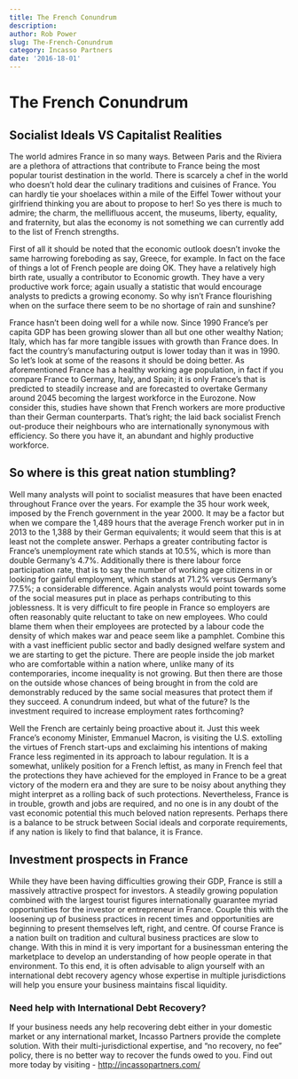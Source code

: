 ```yaml
---
title: The French Conundrum
description: 
author: Rob Power
slug: The-French-Conundrum
category: Incasso Partners
date: '2016-18-01'
---
```

# The French Conundrum
## Socialist Ideals VS Capitalist Realities

The world admires France in so many ways. Between Paris and the Riviera are a plethora of attractions that contribute to France being the most popular tourist destination in the world. There is scarcely a chef in the world who doesn’t hold dear the culinary traditions and cuisines of France. You can hardly tie your shoelaces within a mile of the Eiffel Tower without your girlfriend thinking you are about to propose to her! So yes there is much to admire; the charm, the mellifluous accent, the museums, liberty, equality, and fraternity, but alas the economy is not something we can currently add to the list of French strengths.

First of all it should be noted that the economic outlook doesn’t invoke the same harrowing foreboding as say, Greece, for example. In fact on the face of things a lot of French people are doing OK. They have a relatively high birth rate, usually a contributor to Economic growth. They have a very productive work force; again usually a statistic that would encourage analysts to predicts a growing economy. So why isn’t France flourishing when on the surface there seem to be no shortage of rain and sunshine?

France hasn’t been doing well for a while now. Since 1990 France’s per capita GDP has been growing slower than all but one other wealthy Nation; Italy, which has far more tangible issues with growth than France does. In fact the country’s manufacturing output is lower today than it was in 1990. So let’s look at some of the reasons it should be doing better. As aforementioned France has a healthy working age population, in fact if you compare France to Germany, Italy, and Spain; it is only France’s that is predicted to steadily increase and are forecasted to overtake Germany around 2045 becoming the largest workforce in the Eurozone. Now consider this, studies have shown that French workers are more productive than their German counterparts. That’s right; the laid back socialist French out-produce their neighbours who are internationally synonymous with efficiency. So there you have it, an abundant and highly productive workforce. 
## So where is this great nation stumbling?
Well many analysts will point to socialist measures that have been enacted throughout France over the years. For example the 35 hour work week, imposed by the French government in the year 2000. It may be a factor but when we compare the 1,489 hours that the average French worker put in in 2013 to the 1,388 by their German equivalents; it would seem that this is at least not the complete answer. Perhaps a greater contributing factor is France’s unemployment rate which stands at 10.5%, which is more than double Germany’s 4.7%. Additionally there is there labour force participation rate, that is to say the number of working age citizens in or looking for gainful employment, which stands at 71.2% versus Germany’s 77.5%; a considerable difference. Again analysts would point towards some of the social measures put in place as perhaps contributing to this joblessness. It is very difficult to fire people in France so employers are often reasonably quite reluctant to take on new employees. Who could blame them when their employees are protected by a labour code the density of which makes war and peace seem like a pamphlet. Combine this with a vast inefficient public sector and badly designed welfare system and we are starting to get the picture. There are people inside the job market who are comfortable within a nation where, unlike many of its contemporaries, income inequality is not growing. But then there are those on the outside whose chances of being brought in from the cold are demonstrably reduced by the same social measures that protect them if they succeed. A conundrum indeed, but what of the future? Is the investment required to increase employment rates forthcoming?

Well the French are certainly being proactive about it. Just this week France’s economy Minister, Emmanuel Macron, is visiting the U.S. extolling the virtues of French start-ups and exclaiming his intentions of making France less regimented in its approach to labour regulation. It is a somewhat, unlikely position for a French leftist, as many in French feel that the protections they have achieved for the employed in France to be a great victory of the modern era and they are sure to be noisy about anything they might interpret as a rolling back of such protections. Nevertheless, France is in trouble, growth and jobs are required, and no one is in any doubt of the vast economic potential this much beloved nation represents. Perhaps there is a balance to be struck between Social ideals and corporate requirements, if any nation is likely to find that balance, it is France.

## Investment prospects in France
While they have been having difficulties growing their GDP, France is still a massively attractive prospect for investors. A steadily growing population combined with the largest tourist figures internationally guarantee myriad opportunities for the investor or entrepreneur in France. Couple this with the loosening up of business practices in recent times and opportunities are beginning to present themselves left, right, and centre. Of course France is a nation built on tradition and cultural business practices are slow to change. With this in mind it is very important for a businessman entering the marketplace to develop an understanding of how people operate in that environment. To this end, it is often advisable to align yourself with an international debt recovery agency whose expertise in multiple jurisdictions will help you ensure your business maintains fiscal liquidity.
### Need help with International Debt Recovery?
If your business needs any help recovering debt either in your domestic market or any international market, Incasso Partners provide the complete solution. With their multi-jurisdictional expertise, and “no recovery, no fee” policy, there is no better way to recover the funds owed to you.
Find out more today by visiting - http://incassopartners.com/


